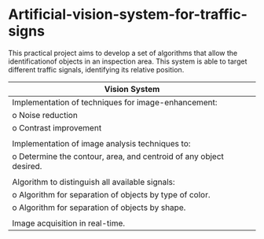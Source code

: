 # Artificial-vision-system-for-traffic-signs

This practical project aims to develop a set of algorithms that allow the identificationof objects in an inspection area. This system is able to target different traffic signals, identifying its relative position. 

| Vision System                                                                    |
|----------------------------------------------------------------------------------|
| Implementation of techniques for image-enhancement:                              |
|     o  Noise reduction                                                           |
|     o  Contrast improvement                                                      |
|                                                                                  |
| Implementation of image analysis techniques to:                                  |
|     o  Determine the contour, area, and centroid of any object desired.          |              
|                                                                                  |
| Algorithm to distinguish all available signals:                                  |
|     o  Algorithm for separation of objects by type of color.                     |
|     o  Algorithm for separation of objects by shape.                             |
|                                                                                  |
| Image acquisition in real-time.                                                  |

